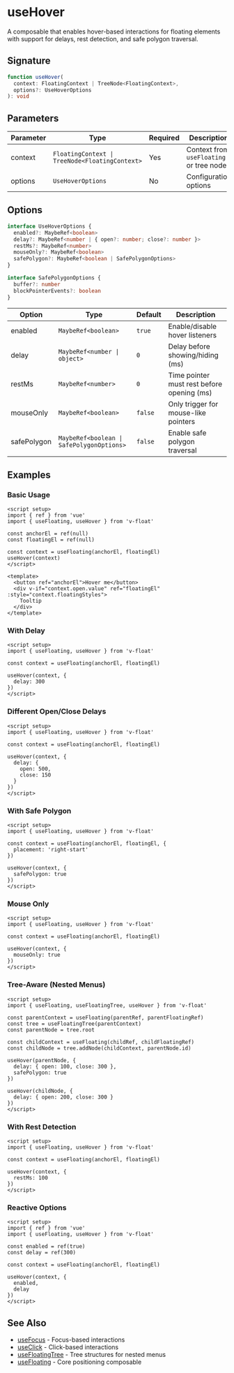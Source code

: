 # useHover

A composable that enables hover-based interactions for floating elements with support for delays, rest detection, and safe polygon traversal.

## Signature

```ts
function useHover(
  context: FloatingContext | TreeNode<FloatingContext>,
  options?: UseHoverOptions
): void
```

## Parameters

| Parameter | Type | Required | Description |
|-----------|------|----------|-------------|
| context | `FloatingContext \| TreeNode<FloatingContext>` | Yes | Context from `useFloating` or tree node |
| options | `UseHoverOptions` | No | Configuration options |

## Options

```ts
interface UseHoverOptions {
  enabled?: MaybeRef<boolean>
  delay?: MaybeRef<number | { open?: number; close?: number }>
  restMs?: MaybeRef<number>
  mouseOnly?: MaybeRef<boolean>
  safePolygon?: MaybeRef<boolean | SafePolygonOptions>
}

interface SafePolygonOptions {
  buffer?: number
  blockPointerEvents?: boolean
}
```

| Option | Type | Default | Description |
|--------|------|---------|-------------|
| enabled | `MaybeRef<boolean>` | `true` | Enable/disable hover listeners |
| delay | `MaybeRef<number \| object>` | `0` | Delay before showing/hiding (ms) |
| restMs | `MaybeRef<number>` | `0` | Time pointer must rest before opening (ms) |
| mouseOnly | `MaybeRef<boolean>` | `false` | Only trigger for mouse-like pointers |
| safePolygon | `MaybeRef<boolean \| SafePolygonOptions>` | `false` | Enable safe polygon traversal |

## Examples

### Basic Usage

```vue
<script setup>
import { ref } from 'vue'
import { useFloating, useHover } from 'v-float'

const anchorEl = ref(null)
const floatingEl = ref(null)

const context = useFloating(anchorEl, floatingEl)
useHover(context)
</script>

<template>
  <button ref="anchorEl">Hover me</button>
  <div v-if="context.open.value" ref="floatingEl" :style="context.floatingStyles">
    Tooltip
  </div>
</template>
```

### With Delay

```vue
<script setup>
import { useFloating, useHover } from 'v-float'

const context = useFloating(anchorEl, floatingEl)

useHover(context, {
  delay: 300
})
</script>
```

### Different Open/Close Delays

```vue
<script setup>
import { useFloating, useHover } from 'v-float'

const context = useFloating(anchorEl, floatingEl)

useHover(context, {
  delay: {
    open: 500,
    close: 150
  }
})
</script>
```

### With Safe Polygon

```vue
<script setup>
import { useFloating, useHover } from 'v-float'

const context = useFloating(anchorEl, floatingEl, {
  placement: 'right-start'
})

useHover(context, {
  safePolygon: true
})
</script>
```

### Mouse Only

```vue
<script setup>
import { useFloating, useHover } from 'v-float'

const context = useFloating(anchorEl, floatingEl)

useHover(context, {
  mouseOnly: true
})
</script>
```

### Tree-Aware (Nested Menus)

```vue
<script setup>
import { useFloating, useFloatingTree, useHover } from 'v-float'

const parentContext = useFloating(parentRef, parentFloatingRef)
const tree = useFloatingTree(parentContext)
const parentNode = tree.root

const childContext = useFloating(childRef, childFloatingRef)
const childNode = tree.addNode(childContext, parentNode.id)

useHover(parentNode, {
  delay: { open: 100, close: 300 },
  safePolygon: true
})

useHover(childNode, {
  delay: { open: 200, close: 300 }
})
</script>
```

### With Rest Detection

```vue
<script setup>
import { useFloating, useHover } from 'v-float'

const context = useFloating(anchorEl, floatingEl)

useHover(context, {
  restMs: 100
})
</script>
```

### Reactive Options

```vue
<script setup>
import { ref } from 'vue'
import { useFloating, useHover } from 'v-float'

const enabled = ref(true)
const delay = ref(300)

const context = useFloating(anchorEl, floatingEl)

useHover(context, {
  enabled,
  delay
})
</script>
```

## See Also

- [useFocus](/api/use-focus) - Focus-based interactions
- [useClick](/api/use-click) - Click-based interactions
- [useFloatingTree](/api/use-floating-tree) - Tree structures for nested menus
- [useFloating](/api/use-floating) - Core positioning composable
